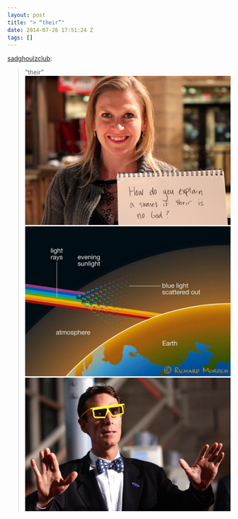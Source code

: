 ```yaml
---
layout: post
title: "> “their”"
date: 2014-07-26 17:51:24 Z
tags: []
---
```

[sadghoulzclub](http://sadghoulzclub.tumblr.com/post/82066854220/their):

> “their”
![](/media/2014/07/92935050260_0.jpg)
![](/media/2014/07/92935050260_1.jpg)
![](/media/2014/07/92935050260_2.jpg)
